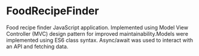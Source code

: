 # FoodRecipeFinder
Food recipe finder JavaScript application.
Implemented using Model View Controller (MVC) design pattern for improved maintainability.Models were implemented using ES6 class syntax. Async/await was used to interact with an API and fetching data.
